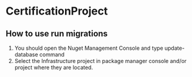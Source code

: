 # CertificationProject

How to use run migrations
--------------------

1. You should open the Nuget Management Console and type update-database command
2. Select the Infrastructure project in package manager console and/or project where they are located.
